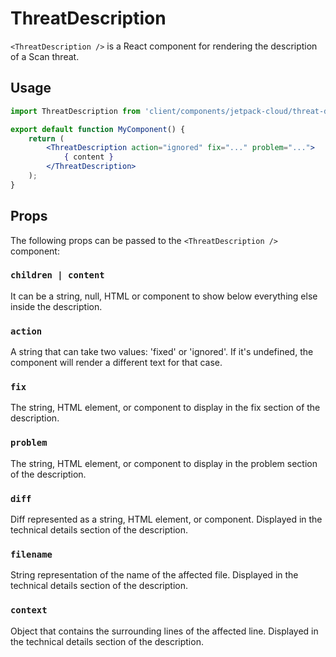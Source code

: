 # ThreatDescription

`<ThreatDescription />` is a React component for rendering the description of a Scan threat.

## Usage

```jsx
import ThreatDescription from 'client/components/jetpack-cloud/threat-description';

export default function MyComponent() {
	return (
		<ThreatDescription action="ignored" fix="..." problem="...">
			{ content }
		</ThreatDescription>
	);
}
```

## Props

The following props can be passed to the `<ThreatDescription />` component:

### `children | content`

It can be a string, null, HTML or component to show below everything else inside the description.

### `action`

A string that can take two values: 'fixed' or 'ignored'. If it's undefined, the component will render a different text for that case.

### `fix`

The string, HTML element, or component to display in the fix section of the description.

### `problem`

The string, HTML element, or component to display in the problem section of the description.

### `diff`

Diff represented as a string, HTML element, or component. Displayed in the technical details section of the description.

### `filename`

String representation of the name of the affected file. Displayed in the technical details section of the description.

### `context`

Object that contains the surrounding lines of the affected line. Displayed in the technical details section of the description.
